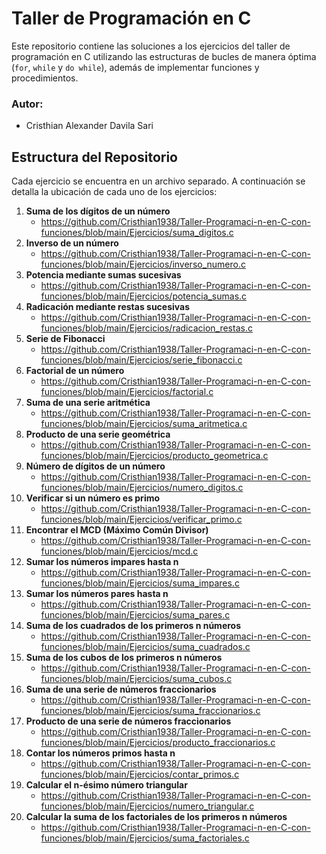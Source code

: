 # Taller de Programación en C

Este repositorio contiene las soluciones a los ejercicios del taller de programación en C utilizando las estructuras de bucles de manera óptima (`for`, `while` y `do while`), además de implementar funciones y procedimientos.
### Autor:
- Cristhian Alexander Davila Sari

## Estructura del Repositorio

Cada ejercicio se encuentra en un archivo separado. A continuación se detalla la ubicación de cada uno de los ejercicios:

1. **Suma de los dígitos de un número**
   - https://github.com/Cristhian1938/Taller-Programaci-n-en-C-con-funciones/blob/main/Ejercicios/suma_digitos.c
2. **Inverso de un número**
   - https://github.com/Cristhian1938/Taller-Programaci-n-en-C-con-funciones/blob/main/Ejercicios/inverso_numero.c
3. **Potencia mediante sumas sucesivas**
   - https://github.com/Cristhian1938/Taller-Programaci-n-en-C-con-funciones/blob/main/Ejercicios/potencia_sumas.c
4. **Radicación mediante restas sucesivas**
   - https://github.com/Cristhian1938/Taller-Programaci-n-en-C-con-funciones/blob/main/Ejercicios/radicacion_restas.c
5. **Serie de Fibonacci**
   - https://github.com/Cristhian1938/Taller-Programaci-n-en-C-con-funciones/blob/main/Ejercicios/serie_fibonacci.c
6. **Factorial de un número**
   - https://github.com/Cristhian1938/Taller-Programaci-n-en-C-con-funciones/blob/main/Ejercicios/factorial.c
7. **Suma de una serie aritmética**
   - https://github.com/Cristhian1938/Taller-Programaci-n-en-C-con-funciones/blob/main/Ejercicios/suma_aritmetica.c
8. **Producto de una serie geométrica**
   - https://github.com/Cristhian1938/Taller-Programaci-n-en-C-con-funciones/blob/main/Ejercicios/producto_geometrica.c
9. **Número de dígitos de un número**
   - https://github.com/Cristhian1938/Taller-Programaci-n-en-C-con-funciones/blob/main/Ejercicios/numero_digitos.c
10. **Verificar si un número es primo**
    - https://github.com/Cristhian1938/Taller-Programaci-n-en-C-con-funciones/blob/main/Ejercicios/verificar_primo.c
11. **Encontrar el MCD (Máximo Común Divisor)**
    - https://github.com/Cristhian1938/Taller-Programaci-n-en-C-con-funciones/blob/main/Ejercicios/mcd.c
12. **Sumar los números impares hasta n**
    - https://github.com/Cristhian1938/Taller-Programaci-n-en-C-con-funciones/blob/main/Ejercicios/suma_impares.c
13. **Sumar los números pares hasta n**
    - https://github.com/Cristhian1938/Taller-Programaci-n-en-C-con-funciones/blob/main/Ejercicios/suma_pares.c
14. **Suma de los cuadrados de los primeros n números**
    - https://github.com/Cristhian1938/Taller-Programaci-n-en-C-con-funciones/blob/main/Ejercicios/suma_cuadrados.c
15. **Suma de los cubos de los primeros n números**
    - https://github.com/Cristhian1938/Taller-Programaci-n-en-C-con-funciones/blob/main/Ejercicios/suma_cubos.c
16. **Suma de una serie de números fraccionarios**
    - https://github.com/Cristhian1938/Taller-Programaci-n-en-C-con-funciones/blob/main/Ejercicios/suma_fraccionarios.c
17. **Producto de una serie de números fraccionarios**
    - https://github.com/Cristhian1938/Taller-Programaci-n-en-C-con-funciones/blob/main/Ejercicios/producto_fraccionarios.c
18. **Contar los números primos hasta n**
    - https://github.com/Cristhian1938/Taller-Programaci-n-en-C-con-funciones/blob/main/Ejercicios/contar_primos.c
19. **Calcular el n-ésimo número triangular**
    - https://github.com/Cristhian1938/Taller-Programaci-n-en-C-con-funciones/blob/main/Ejercicios/numero_triangular.c
20. **Calcular la suma de los factoriales de los primeros n números**
    - https://github.com/Cristhian1938/Taller-Programaci-n-en-C-con-funciones/blob/main/Ejercicios/suma_factoriales.c
